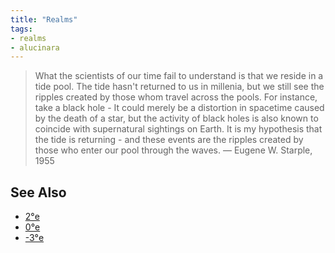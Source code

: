 ```yaml
---
title: "Realms"
tags:
- realms
- alucinara
---
```


> What the scientists of our time fail to understand is that we reside in a tide pool. The tide hasn't returned to us in millenia, but we still see the ripples created by those whom travel across the pools. For instance, take a black hole - It could merely be a distortion in spacetime caused by the death of a star, but the activity of black holes is also known to coincide with supernatural sightings on Earth. It is my hypothesis that the tide is returning - and these events are the ripples created by those who enter our pool through the waves. ― Eugene W. Starple, 1955 

## See Also
- [2°e](locations/2nd-realm/2nd-realm.md)
- [0°e](locations/0th-realm.md)
- [-3°e](locations/-3rd-realm.md)